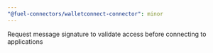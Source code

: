 ```yaml
---
"@fuel-connectors/walletconnect-connector": minor
---
```


Request message signature to validate access before connecting to applications
